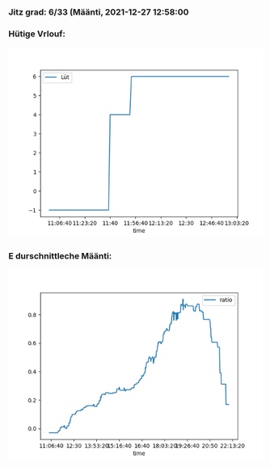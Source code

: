 ### Jitz grad: 6/33 (Määnti, 2021-12-27 12:58:00

### Hütige Vrlouf:
![Graph](Today.png)

### E durschnittleche Määnti:
![Graph](Määnti.png)